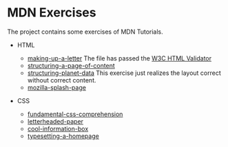 # MDN Exercises

The project contains some exercises of MDN Tutorials.

- HTML

  - [making-up-a-letter](https://developer.mozilla.org/zh-CN/docs/Learn/HTML/Introduction_to_HTML/Marking_up_a_letter)
    The file has passed the [W3C HTML Validator](https://validator.w3.org/)
  - [structuring-a-page-of-content](https://developer.mozilla.org/zh-CN/docs/Learn/HTML/Introduction_to_HTML/Structuring_a_page_of_content)
  - [structuring-planet-data](https://developer.mozilla.org/zh-CN/docs/Learn/HTML/Tables/Structuring_planet_data)
    This exercise just realizes the layout correct without correct content.
  - [mozilla-splash-page](https://developer.mozilla.org/zh-CN/docs/Learn/HTML/Multimedia_and_embedding/Mozilla_splash_page)

- CSS
  - [fundamental-css-comprehension](https://developer.mozilla.org/zh-CN/docs/Learn/CSS/Building_blocks/Fundamental_CSS_comprehension)
  - [letterheaded-paper](https://developer.mozilla.org/zh-CN/docs/Learn/CSS/Building_blocks/Creating_fancy_letterheaded_paper)
  - [cool-information-box](https://developer.mozilla.org/zh-CN/docs/Learn/CSS/Building_blocks/A_cool_looking_box)
  - [typesetting-a-homepage](https://developer.mozilla.org/zh-CN/docs/Learn/CSS/Styling_text/Typesetting_a_homepage)
